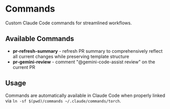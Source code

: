 # Commands

Custom Claude Code commands for streamlined workflows.

## Available Commands

- **pr-refresh-summary** - refresh PR summary to comprehensively reflect all current changes while preserving template structure
- **pr-gemini-review** - comment "@gemini-code-assist review" on the current PR

## Usage

Commands are automatically available in Claude Code when properly linked via `ln -sf $(pwd)/commands ~/.claude/commands/torch`.